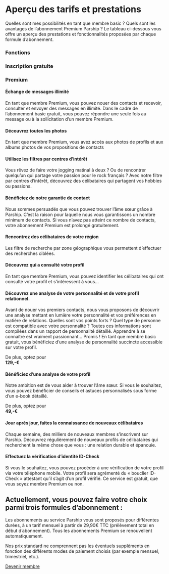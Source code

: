 **Aperçu des tarifs et prestations**
====================================

Quelles sont mes possibilités en tant que membre basic ? Quels sont les avantages de l’abonnement Premium Parship ? Le tableau ci-dessous vous offre un aperçu des prestations et fonctionnalités proposées par chaque formule d’abonnement.

### Fonctions

### Inscription gratuite

### Premium

#### Échange de messages illimité

En tant que membre Premium, vous pouvez nouer des contacts et recevoir, consulter et envoyer des messages en illimité. Dans le cadre de l’abonnement basic gratuit, vous pouvez répondre une seule fois au message ou à la sollicitation d’un membre Premium.

#### Découvrez toutes les photos

En tant que membre Premium, vous avez accès aux photos de profils et aux albums photos de vos propositions de contacts

#### Utilisez les filtres par centres d’intérêt

Vous rêvez de faire votre jogging matinal à deux ? Ou de rencontrer quelqu’un qui partage votre passion pour le rock français ? Avec notre filtre par centres d’intérêt, découvrez des célibataires qui partagent vos hobbies ou passions.

#### Bénéficiez de notre garantie de contact

Nous sommes persuadés que vous pouvez trouver l’âme sœur grâce à Parship. C’est la raison pour laquelle nous vous garantissons un nombre minimum de contacts. Si vous n’avez pas atteint ce nombre de contacts, votre abonnement Premium est prolongé gratuitement.

#### Rencontrez des célibataires de votre région

Les filtre de recherche par zone géographique vous permettent d’effectuer des recherches ciblées.

#### Découvrez qui a consulté votre profil

En tant que membre Premium, vous pouvez identifier les célibataires qui ont consulté votre profil et s’intéressent à vous…

#### Découvrez une analyse de votre personnalité et de votre profil relationnel.

Avant de nouer vos premiers contacts, nous vous proposons de découvrir une analyse mettant en lumière votre personnalité et vos préférences en matière de relations. Quelles sont vos points forts ? Quel type de personne est compatible avec votre personnalité ? Toutes ces informations sont compilées dans un rapport de personnalité détaillé. Apprendre à se connaître est vraiment passionnant… Promis ! En tant que membre basic gratuit, vous bénéficiez d’une analyse de personnalité succincte accessible sur votre profil.

De plus, optez pour  
**129,-€**

#### Bénéficiez d’une analyse de votre profil

Notre ambition est de vous aider à trouver l’âme sœur. Si vous le souhaitez, vous pouvez bénéficier de conseils et astuces personnalisés sous forme d’un e-book détaillé.

De plus, optez pour  
**49,-€**

#### Jour après jour, faites la connaissance de nouveaux célibataires

Chaque semaine, des milliers de nouveaux membres s’inscrivent sur Parship. Découvrez régulièrement de nouveaux profils de célibataires qui recherchent la même chose que vous : une relation durable et épanouie.

#### Effectuez la vérification d’identité ID-Check

Si vous le souhaitez, vous pouvez procéder à une vérification de votre profil via votre téléphone mobile. Votre profil sera agrémenté du « bouclier ID-Check » attestant qu’il s’agit d’un profil vérifié. Ce service est gratuit, que vous soyez membre Premium ou non.

Actuellement, vous pouvez faire votre choix parmi trois formules d’abonnement :
-------------------------------------------------------------------------------

Les abonnements au service Parship vous sont proposés pour différentes durées, à un tarif mensuel à partir de 29,90€ TTC (prélèvement total en début d’abonnement). Tous les abonnements Premium se renouvellent automatiquement.

Nos prix standard ne comprennent pas les éventuels suppléments en fonction des différents modes de paiement choisis (par exemple mensuel, trimestriel, etc.).

[Devenir membre](https://www.parship.fr/profile/registration)